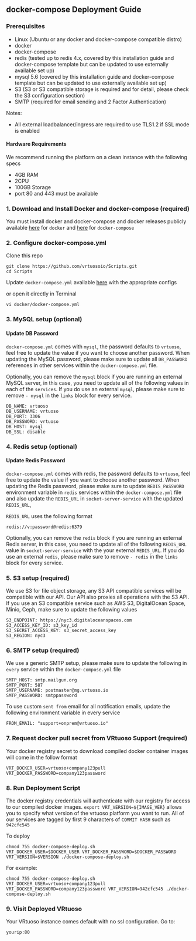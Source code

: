 
## docker-compose Deployment Guide

### Prerequisites

* Linux (Ubuntu or any docker and docker-compose compatible distro)
* docker
* docker-compose
* redis (tested up to redis 4.x, covered by this installation guide and docker-compose template but can be updated to use externally available set up)
* mysql 5.6 (covered by this installation guide and docker-compose template but can be updated to use externally available set up)
* S3 (S3 or S3 compatible storage is required and for detail, please check the S3 configuration section)
* SMTP (required for email sending and 2 Factor Authentication)

Notes:

* All external loadbalancer/ingress are required to use TLS1.2 if SSL mode is enabled

#### Hardware Requirements
We recommend running the platform on a clean instance with the following specs

* 4GB RAM
* 2CPU
* 100GB Storage
* port 80 and 443 must be available

### 1. Download and Install Docker and docker-compose (required)

You must install docker and docker-compose and docker releases publicly available [here](https://docs.docker.com/engine/install/ubuntu/) for `docker` and [here](https://docs.docker.com/compose/install/) for `docker-compose`

### 2. Configure docker-compose.yml

Clone this repo

```
git clone https://github.com/vrtuosoio/Scripts.git
cd Scripts
```

Update `docker-compose.yml` available [here](https://github.com/vrtuosoio/Scripts/blob/master/docker/docker-compose.yml) with the appropriate configs

or open it directly in Terminal 

```
vi docker/docker-compose.yml
```

### 3. MySQL setup (optional)

#### Update DB Password
`docker-compose.yml` comes with `mysql`, the password defaults to `vrtuoso`, feel free to update the value if you want to choose another password. When updating the MySQL password, please make sure to update all `DB_PASSWORD` references in other services within the `docker-compose.yml` file. 

Optionally, you can remove the `mysql` block if you are running an external MySQL server, in this case, you need to update all of the following values in each of the `services`. If you do use an external `mysql`, please make sure to remove `- mysql` in the `links` block for every service.

```
DB_NAME: vrtuoso
DB_USERNAME: vrtuoso
DB_PORT: 3306
DB_PASSWORD: vrtuoso
DB_HOST: mysql
DB_SSL: disable
```

### 4. Redis setup (optional)
#### Update Redis Password
`docker-compose.yml` comes with redis, the password defaults to `vrtuoso`, feel free to update the value if you want to choose another password. When updating the Redis password, please make sure to update `REDIS_PASSWORD` environment variable in `redis` services within the `docker-compose.yml` file and also update the `REDIS_URL` in `socket-server-service` with the updated `REDIS_URL`, 

`REDIS_URL` uses the following format

```
redis://v:password@redis:6379
```

Optionally, you can remove the `redis` block if you are running an external Redis server, in this case, you need to update all of the following `REDIS_URL` value in `socket-server-service` with the your external `REDIS_URL`. If you do use an external `redis`, please make sure to remove `- redis` in the `links` block for every service.

### 5. S3 setup (required)

We use S3 for file object storage, any S3 API compatible services will be compatible with our API. Our API also proxies all operations with the S3 API. If you use an S3 compatible service such as AWS S3, DigitalOcean Space, Minio, Ceph, make sure to update the following values

```
S3_ENDPOINT: https://nyc3.digitaloceanspaces.com
S3_ACCESS_KEY_ID: s3_key_id
S3_SECRET_ACCESS_KEY: s3_secret_access_key
S3_REGION: nyc3
```

### 6. SMTP setup (required)

We use a generic SMTP setup, please make sure to update the following in `every` service within the `docker-compose.yml` file

```
SMTP_HOST: smtp.mailgun.org
SMTP_PORT: 587
SMTP_USERNAME: postmaster@mg.vrtuoso.io
SMTP_PASSWORD: smtppassword
```

To use custom `sent from` email for all notification emails, update the following environment variable in every service

```
FROM_EMAIL: "support+onprem@vrtuoso.io"
```

### 7. Request docker pull secret from VRtuoso Support (required)

Your docker registry secret to download compiled docker container images will come in the follow format

```
VRT_DOCKER_USER=vrtuoso+company123pull
VRT_DOCKER_PASSWORD=company123password
```

### 8. Run Deployment Script 

The docker registry credentials will authenticate with our registry for access to our compiled docker images. `export VRT_VERSION=${IMAGE_VER}` allows you to specify what version of the vrtuoso platform you want to run. All of our services are tagged by first 9 characters of `COMMIT HASH` such as `942cfc545`

To deploy
```
chmod 755 docker-compose-deploy.sh
VRT_DOCKER_USER=$DOCKER_USER VRT_DOCKER_PASSWORD=$DOCKER_PASSWORD VRT_VERSION=$VERSION ./docker-compose-deploy.sh
```
For example:
```
chmod 755 docker-compose-deploy.sh
VRT_DOCKER_USER=vrtuoso+company123pull VRT_DOCKER_PASSWORD=company123password VRT_VERSION=942cfc545 ./docker-compose-deploy.sh
```

### 9. Visit Deployed VRtuoso
Your VRtuoso instance comes default with no ssl configuration. Go to:

```
yourip:80
```
